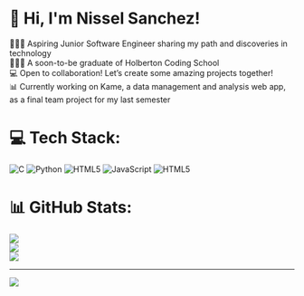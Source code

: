<!-- Level 3: Add custom code -->

# 💫 Hi, I'm Nissel Sanchez!

👩🏻‍💻 Aspiring Junior Software Engineer sharing my path and discoveries in technology<br/>
👩🏻‍🎓 A soon-to-be graduate of Holberton Coding School<br/>
💻 Open to collaboration! Let’s create some amazing projects together!<br/>
📊 Currently working on Kame, a data management and analysis web app, as a final team project for my last semester<br/>

# 💻 Tech Stack:
![C](https://img.shields.io/badge/c-%2300599C.svg?style=for-the-badge&logo=c&logoColor=white)
![Python](https://img.shields.io/badge/python-3670A0?style=for-the-badge&logo=python&logoColor=ffdd54) ![HTML5](https://img.shields.io/badge/css3-%231572B6.svg?style=for-the-badge&logo=css3&logoColor=white)
![JavaScript](https://img.shields.io/badge/javascript-%23323330.svg?style=for-the-badge&logo=javascript&logoColor=%23F7DF1E)
![HTML5](https://img.shields.io/badge/html5-%23E34F26.svg?style=for-the-badge&logo=html5&logoColor=white)
# 📊 GitHub Stats:
![](https://github-readme-stats.vercel.app/api?username=niniisg&theme=tokyonight&hide_border=true&include_all_commits=true&count_private=false)<br/>
![](https://github-readme-streak-stats.herokuapp.com/?user=niniisg&theme=tokyonight&hide_border=true)<br/>
![](https://github-readme-stats.vercel.app/api/top-langs/?username=niniisg&theme=tokyonight&hide_border=true&include_all_commits=true&count_private=false&layout=compact)

---
[![](https://visitcount.itsvg.in/api?id=niniisg&icon=0&color=0)](https://visitcount.itsvg.in)

<!-- Proudly created with GPRM ( https://gprm.itsvg.in ) -->
